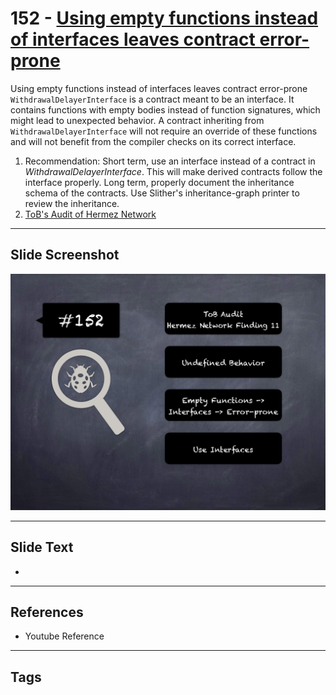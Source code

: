 
# 152 - [Using empty functions instead of interfaces leaves contract error-prone](./Using%20empty%20functions%20instead%20of%20interfaces%20leaves%20contract%20error-prone.md)

Using empty functions instead of interfaces leaves contract error-prone `WithdrawalDelayerInterface` is a contract meant to be an interface. It contains functions with empty bodies instead of function signatures, which might lead to unexpected behavior. A contract inheriting from `WithdrawalDelayerInterface` will not require an override of these functions and will not benefit from the compiler checks on its correct interface.


1. Recommendation: Short term, use an interface instead of a contract in _WithdrawalDelayerInterface_. This will make derived contracts follow the interface properly. Long term, properly document the inheritance schema of the contracts. Use Slither's inheritance-graph printer to review the inheritance.
2. [ToB's Audit of Hermez Network](https://github.com/trailofbits/publications/blob/master/reviews/hermez.pdf)


___
## Slide Screenshot
![152.png](../../images/8.%20Audit%20Findings%20201/152.png)
___
## Slide Text
- 
___
## References
- Youtube Reference
___
## Tags

